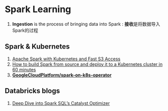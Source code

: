 # Spark Learning
1. **Ingestion** is the process of bringing data into Spark : **接收**是将数据导入Spark的过程

## Spark & Kubernetes
1. [Apache Spark with Kubernetes and Fast S3 Access](https://towardsdatascience.com/apache-spark-with-kubernetes-and-fast-s3-access-27e64eb14e0f)
2. [How to build Spark from source and deploy it to a Kubernetes cluster in 60 minutes](https://towardsdatascience.com/how-to-build-spark-from-source-and-deploy-it-to-a-kubernetes-cluster-in-60-minutes-225829b744f9)
3. [**GoogleCloudPlatform/spark-on-k8s-operator**](https://github.com/GoogleCloudPlatform/spark-on-k8s-operator)


## Databricks blogs
1. [Deep Dive into Spark SQL’s Catalyst Optimizer](https://databricks.com/blog/2015/04/13/deep-dive-into-spark-sqls-catalyst-optimizer.html)